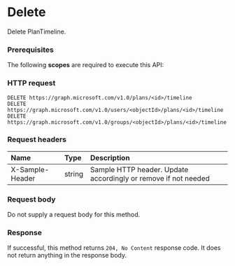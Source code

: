 # Delete

Delete PlanTimeline.
### Prerequisites
The following **scopes** are required to execute this API: 
### HTTP request
<!-- { "blockType": "ignored" } -->
```http
DELETE https://graph.microsoft.com/v1.0/plans/<id>/timeline
DELETE https://graph.microsoft.com/v1.0/users/<objectId>/plans/<id>/timeline
DELETE https://graph.microsoft.com/v1.0/groups/<objectId>/plans/<id>/timeline

```
### Request headers
| Name       | Type | Description|
|:---------------|:--------|:----------|
| X-Sample-Header  | string  | Sample HTTP header. Update accordingly or remove if not needed|

### Request body
Do not supply a request body for this method.


### Response
If successful, this method returns `204, No Content` response code. It does not return anything in the response body.


<!-- uuid: 8fcb5dbc-d5aa-4681-8e31-b001d5168d79
2015-10-25 14:57:30 UTC -->
<!-- {
  "type": "#page.annotation",
  "description": "Delete",
  "keywords": "",
  "section": "documentation",
  "tocPath": ""
}-->